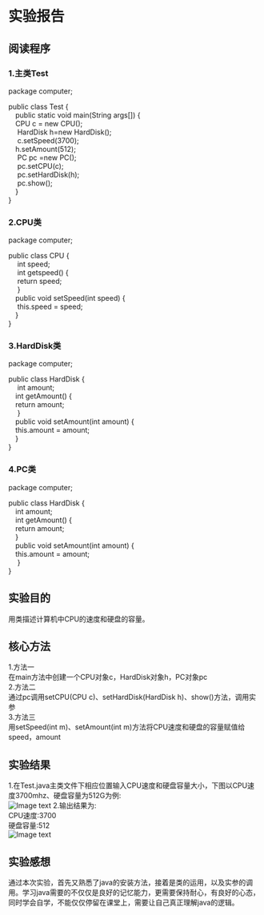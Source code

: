 # 实验报告
## 阅读程序
### 1.主类Test
package computer;  
  
public class Test {  
&emsp;public static void main(String args[]) {  
&emsp;CPU c = new CPU();   
&emsp;	HardDisk h=new HardDisk();  
&emsp;	c.setSpeed(3700);  
&emsp;h.setAmount(512);  
&emsp;		PC pc =new PC();  
&emsp;		pc.setCPU(c);  
&emsp;		pc.setHardDisk(h);  
&emsp;		pc.show();  
&emsp;}  
}  
### 2.CPU类
package computer;  
  
public class CPU {  
 &emsp;	int speed;  
 &emsp;	int getspeed() {  
 &emsp;		return speed;  
 &emsp;		}  
 &emsp;public void setSpeed(int speed) {  
 &emsp;		this.speed = speed;  
  	 &emsp;}  
  }  
### 3.HardDisk类
package computer;  
  
public class HardDisk {  
&emsp;	int amount;  
&emsp;int getAmount() {  
&emsp;return amount;  
&emsp;	}  
&emsp;public void setAmount(int amount) {  
&emsp;this.amount = amount;  
&emsp;}  
}  
### 4.PC类
package computer;  
  
public class HardDisk {  
&emsp;int amount;  
&emsp;int getAmount() {  
&emsp;return amount;  
&emsp;}  
&emsp;public void setAmount(int amount) {  
&emsp;this.amount = amount;  
&emsp;	}  
}  
## 实验目的
用类描述计算机中CPU的速度和硬盘的容量。
## 核心方法
1.方法一  
在main方法中创建一个CPU对象c，HardDisk对象h，PC对象pc  
2.方法二  
通过pc调用setCPU(CPU c)、setHardDisk(HardDisk h)、show()方法，调用实参  
3.方法三  
用setSpeed(int m)、setAmount(int m)方法将CPU速度和硬盘的容量赋值给speed，amount  
## 实验结果
1.在Test.java主类文件下相应位置输入CPU速度和硬盘容量大小，下图以CPU速度3700mhz、硬盘容量为512G为例:  
![Image text]()
2.输出结果为:  
CPU速度:3700  
硬盘容量:512  
![Image text]()
## 实验感想
通过本次实验，首先又熟悉了java的安装方法，接着是类的运用，以及实参的调用。学习java需要的不仅仅是良好的记忆能力，更需要保持耐心，有良好的心态，同时学会自学，不能仅仅停留在课堂上，需要让自己真正理解java的逻辑。
